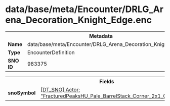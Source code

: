 <h1>data/base/meta/Encounter/DRLG_Arena_Decoration_Knight_Edge.enc</h1><table><tr><th colspan="100%">Metadata</th></tr><tr><td><b>Name</b></td><td>data/base/meta/Encounter/DRLG_Arena_Decoration_Knight_Edge.enc</td></tr><tr><td><b>Type</b></td><td>EncounterDefinition</td></tr><tr><td><b>SNO ID</b></td><td>983375</td></tr></table>

<table><tr><th colspan="100%">Fields</th></tr><tr><td><b>snoSymbol</b></td><td><a href="..\Actor\FracturedPeaksHU_Pale_BarrelStack_Corner_2x1_00_Arrangement.acr.md">[DT_SNO] Actor: "FracturedPeaksHU_Pale_BarrelStack_Corner_2x1_00_Arrangement"</a></td></tr></table>

